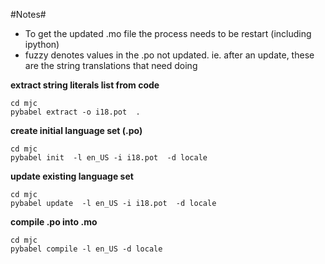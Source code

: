 
#Notes#

* To get the updated .mo file the process needs to be restart (including ipython)
* fuzzy denotes values in the .po not updated. ie. after an update, these are the string translations that need doing

**extract string literals list from code**
```
cd mjc 
pybabel extract -o i18.pot  .
```

**create initial language set (.po)**
```
cd mjc
pybabel init  -l en_US -i i18.pot  -d locale
```

**update existing language set**
```
cd mjc
pybabel update  -l en_US -i i18.pot  -d locale
```

**compile .po into .mo**
```
cd mjc
pybabel compile -l en_US -d locale
```


